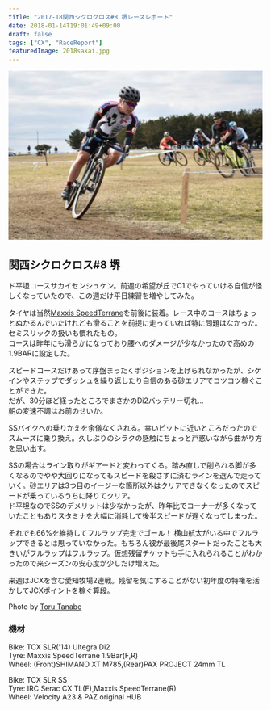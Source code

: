 ```yaml
---
title: "2017-18関西シクロクロス#8 堺レースレポート"
date: 2018-01-14T19:01:49+09:00
draft: false
tags: ["CX", "RaceReport"]
featuredImage: 2018sakai.jpg
---
```

![image](2018sakai.jpg)
## 関西シクロクロス#8 堺
ド平坦コースサカイセンシュケン。前週の希望が丘でC1でやっていける自信が怪しくなっていたので、この週だけ平日練習を増やしてみた。

タイヤは当然[Maxxis SpeedTerrane](http://amzn.to/2Fd1SiG)を前後に装着。レース中のコースはちょっとぬかるんでいたけれども滑ることを前提に走っていれば特に問題はなかった。セミスリックの扱いも慣れたもの。\
コースは昨年にも滑らかになっており腰へのダメージが少なかったので高めの1.9BARに設定した。

スピードコースだけあって序盤まったくポジションを上げられなかったが、シケインやステップでダッシュを繰り返したり自信のある砂エリアでコツコツ稼ぐことができた。\
だが、30分ほど経ったところでまさかのDi2バッテリー切れ…\
朝の変速不調はお前のせいか。

SSバイクへの乗りかえを余儀なくされる。幸いピットに近いところだったのでスムーズに乗り換え。久しぶりのシラクの感触にちょっと戸惑いながら曲がり方を思い出す。

SSの場合はライン取りがギアードと変わってくる。踏み直しで削られる脚が多くなるのでやや大回りになってもスピードを殺さずに済むラインを選んで走っていく。砂エリアは3つ目のイージーな箇所以外はクリアできなくなったのでスピードが乗っているうちに降りてクリア。\
ド平坦なのでSSのデメリットは少なかったが、昨年比でコーナーが多くなっていたこともありスタミナを大幅に消耗して後半スピードが遅くなってしまった。

それでも66%を維持してフルラップ完走でゴール！
横山航太がいる中でフルラップできるとは思っていなかった。もちろん彼が最後尾スタートだったことも大きいがフルラップはフルラップ。仮想残留チケットも手に入れられることがわかったので来シーズンの安心度が少しだけ増えた。

来週はJCXを含む愛知牧場2連戦。残留を気にすることがない初年度の特権を活かしてJCXポイントを稼ぐ算段。

Photo by [Toru Tanabe](https://flic.kr/p/JxfDce)

### 機材
Bike: TCX SLR('14) Ultegra Di2\
Tyre: Maxxis SpeedTerrane 1.9Bar(F,R)\
Wheel: (Front)SHIMANO XT M785,(Rear)PAX PROJECT 24mm TL

Bike: TCX SLR SS\
Tyre: IRC Serac CX TL(F),Maxxis SpeedTerrane(R)\
Wheel: Velocity A23 & PAZ original HUB
